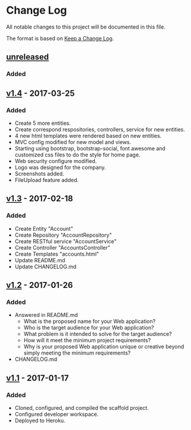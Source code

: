 # Change Log
All notable changes to this project will be documented in this file.

The format is based on [Keep a Change Log](http://keepachangelog.com/).

## [unreleased]
### Added

## [v1.4] - 2017-03-25
### Added
- Create 5 more entities.
- Create correspond respositories, controllers, service for new entities.
- 4 new html templates were rendered based on new entities.
- MVC config modified for new model and views.
- Starting using bootstrap, bootstrap-social, font awesome and customized css files to do the style for home page.
- Web security configure modified.
- Logo was designed for the company.
- Screenshots added.
- FileUpload feature added.

## [v1.3] - 2017-02-18
### Added
- Create Entity "Account"
- Create Repository "AccountRepository"
- Create RESTful service "AccountService"
- Create Controller "AccountsController"
- Create Templates "accounts.html"
- Update README.md
- Update CHANGELOG.md

## [v1.2] - 2017-01-26
### Added
- Answered in README.md
    - What is the proposed name for your Web application?
    - Who is the target audience for your Web application?
    - What problem is it intended to solve for the target audience?
    - How will it meet the minimum project requirements?
    - Why is your proposed Web application unique or creative beyond simply meeting the minimum requirements?
- CHANGELOG.md

## [v1.1] - 2017-01-17
### Added
- Cloned, configured, and compiled the scaffold project.
- Configured developer workspace.
- Deployed to Heroku.

[unreleased]: https://github.com/infsci2560sp17/full-stack-web-DukeCode/compare/v1.4...head
[v1.4]: https://github.com/infsci2560sp17/full-stack-web-DukeCode/compare/v1.3...v1.4
[v1.3]: https://github.com/infsci2560sp17/full-stack-web-DukeCode/compare/v1.2...v1.3
[v1.2]: https://github.com/infsci2560sp17/full-stack-web-DukeCode/compare/v1.1...v1.2
[v1.1]: https://github.com/infsci2560sp17/full-stack-web-DukeCode/compare/...v1.1